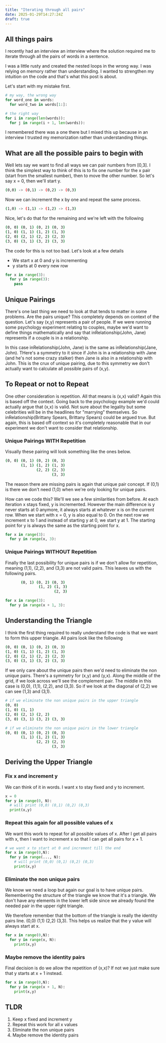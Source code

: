 ```yaml
---
title: "Iterating through all pairs"
date: 2025-01-29T14:27:24Z
draft: true
---
```


## All things pairs

I recently had an interview an interview where the solution
required me to iterate through all the pairs of words in a sentence.

I was a little rusty and created the nested loops in the wrong way.
I was relying on memory rather than understanding. I wanted to strengthen
my intuition on the code and that's what this post is about.

Let's start with my mistake first.

```python
# my way, the wrong way
for word_one in words:
  for word_two in words[1:]:

# the right way
for i in range(len(words)):
  for j in range(i + 1, len(words)):
```

I remembered there was a one there but I mixed this up because in an interview I
trusted my memorization rather than understanding things.

## What are all the possible pairs to begin with

Well lets say we want to find all ways we can pair numbers from [0,3]. I think the
simplest way to think of this is to fix one number for the x pair (start from
the smallest number), then to move the other number. So let's say x = 0,
then we'll start y.

```bash
(0,0) -> (0,1) -> (0,2) -> (0,3)
```

Now we can increment the x by one and repeat the same process.

```bash
(1,0) -> (1,1) -> (1,2) -> (1,3)
```

Nice, let's do that for the remaining and we're left with the following

```bash
(0, 0) (0, 1) (0, 2) (0, 3)
(1, 0) (1, 1) (1, 2) (1, 3)
(2, 0) (2, 1) (2, 2) (2, 3)
(3, 0) (3, 1) (3, 2) (3, 3)
```

The code for this is not too bad. Let's look at a few details

- We start x at 0 and y is incrementing
- y starts at 0 every new row

```python
for x in range(3):
  for y in range(3):
    pass
```

## Unique Pairings

There's one last thing we need to look at that tends to matter in some problems.
Are the pairs unique? This completely depends on context of the question.
Let's say (x,y) represents a pair of people. If we were running some psychology
experiment relating to couples, maybe we'd want to define things mathematically
and say that inRelationship(John, Jane) represents if a couple is in a relationship.

In this case inRelationship(John, Jane) is the same as inRelationship(Jane, John).
THere's a symmetry to it since if John is in a relationship with Jane (and he's not
some crazy stalker) then Jane is also in a relationship with John. This is the
crux of unique pairing, due to this symmetry we don't actually want to
calculate all possible pairs of (x,y).

## To Repeat or not to Repeat

One other consideration is repetition. All that means is
(x,x) valid? Again this is based off the context. Going back to the psychology
example we'd could actually argue that (x,x) is valid. Not sure about the legality
but some celebrities will be in the headlines for "marrying" themselves. So
inRelationship(Brittany Spears, Brittany Spears) could be argued true. But
again, this is based off context so it's completely reasonable that in our
experiment we don't want to consider that relationship.

### Unique Pairings WITH Repetition

Visually these pairing will look something like the ones below.

```bash
(0, 0) (0, 1) (0, 2) (0, 3)
       (1, 1) (1, 2) (1, 3)
              (2, 2) (2, 3)
                     (3, 3)
```

The reason there are missing pairs is again that unique pair concept. If (0,1)
is there we don't need (1,0) when we're only looking for unique pairs.

How can we code this? We'll we see a few similarities from before. At each
iteration x stays fixed, y is incremented.
However the main difference is y never starts at 0 anymore,
it always starts at whatever x is on the current row.
When we start with x = 0, y is also equal to 0. On the next
row we increment x to 1 and instead of starting y at 0,
we start y at 1. The starting point for y
is always the same as the starting point for x.

```python
for x in range(3):
  for y in range(x, 3):
```

### Unique Pairings WITHOUT Repetition

Finally the last possibility for unique pairs is if we don't allow for repetition,
meaning (1,1), (2,2), and (3,3) are not valid pairs. This leaves us
with the following pairs.

```bash
       (0, 1) (0, 2) (0, 3)
               (1, 2) (1, 3)
                      (2, 3)
```

```python
for x in range(3):
  for y in range(x + 1, 3):
```

## Understanding the Triangle

I think the first thing required to really understand the code is that we want to
form this upper triangle. All pairs look like the following

```bash
(0, 0) (0, 1) (0, 2) (0, 3)
(1, 0) (1, 1) (1, 2) (1, 3)
(2, 0) (2, 1) (2, 2) (2, 3)
(3, 0) (3, 1) (3, 2) (3, 3)
```

If we only care about the unique pairs then we'd need to eliminate
the non unique pairs. There's a symmetry for (x,y) and (y,x). Along
the middle of the grid, if we look across we'll see the complement pair.
The middle in this case is (0,0), (1,1), (2,2), and (3,3).
So if we look at the diagonal of (2,2) we can see (1,3) and (3,1).

```bash
# if we eliminate the non unique pairs in the upper triangle
(0, 0)
(1, 0) (1, 1)
(2, 0) (2, 1) (2, 2)
(3, 0) (3, 1) (3, 2) (3, 3)

# if we eliminate the non unique pairs in the lower triangle
(0, 0) (0, 1) (0, 2) (0, 3)
       (1, 1) (1, 2) (1, 3)
              (2, 2) (2, 3)
                     (3, 3)
```

## Deriving the Upper Triangle

### Fix x and increment y

We can think of it in words. I want x to stay fixed and y to increment.

```python
x = 0
for y in range(0, N):
  # will print (0,0) (0,1) (0,2) (0,3)
  print(x,y)
```

### Repeat this again for all possible values of x

We want this work to repeat for all possible values of x.
After I get all pairs with x, then I want to increment x so that I can
get all pairs for x + 1.

```python
# we want x to start at 0 and increment till the end
for x in range(0,N):
  for y in range(..., N):
    # will print (0,0) (0,1) (0,2) (0,3)
    print(x,y)
```

### Eliminate the non unique pairs

We know we need a loop but again our goal is to have unique pairs.
Remembering the structure of the triangle we know that it's a triangle.
We don't have any elements in the lower left side since we already
found the needed pair in the upper right triangle.

We therefore remember that the bottom of the triangle is
really the identity pairs line. (0,0) (1,1) (2,2) (3,3).
This helps us realize that the y value will always start at x.

```python
for x in range(0,N):
  for y in range(x, N):
    print(x,y)
```

### Maybe remove the identity pairs

Final decision is do we allow the repetition of (x,x)? If not we just make sure that
y starts at x + 1 instead.

```python
for x in range(0,N):
  for y in range(x + 1, N):
    print(x,y)
```

## TLDR

1. Keep x fixed and increment y
2. Repeat this work for all x values
3. Eliminate the non unique pairs
4. Maybe remove the identity pairs
